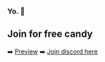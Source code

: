 ### Yo. 👋
## Join for free candy
➡️ [Preview](https://imgur.com/a/GJWxK2L)
➡️ [Join discord here](https://discord.gg/txsweyv)
